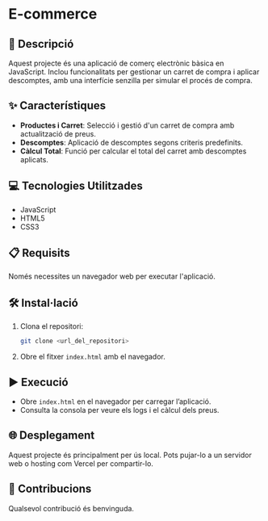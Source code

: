 # E-commerce

## 📄 Descripció
Aquest projecte és una aplicació de comerç electrònic bàsica en JavaScript. Inclou funcionalitats per gestionar un carret de compra i aplicar descomptes, amb una interfície senzilla per simular el procés de compra.

## ✨ Característiques
- **Productes i Carret**: Selecció i gestió d'un carret de compra amb actualització de preus.
- **Descomptes**: Aplicació de descomptes segons criteris predefinits.
- **Càlcul Total**: Funció per calcular el total del carret amb descomptes aplicats.

## 💻 Tecnologies Utilitzades
- JavaScript
- HTML5
- CSS3

## 📋 Requisits
Només necessites un navegador web per executar l'aplicació.

## 🛠️ Instal·lació
1. Clona el repositori:
   ```bash
   git clone <url_del_repositori>
   ```
2. Obre el fitxer `index.html` amb el navegador.

## ▶️ Execució
- Obre `index.html` en el navegador per carregar l’aplicació.
- Consulta la consola per veure els logs i el càlcul dels preus.

## 🌐 Desplegament
Aquest projecte és principalment per ús local. Pots pujar-lo a un servidor web o hosting com Vercel per compartir-lo.

## 🤝 Contribucions
Qualsevol contribució és benvinguda.
